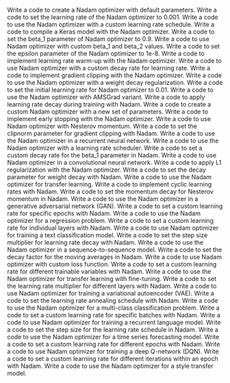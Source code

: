 Write a code to create a Nadam optimizer with default parameters.
Write a code to set the learning rate of the Nadam optimizer to 0.001.
Write a code to use the Nadam optimizer with a custom learning rate schedule.
Write a code to compile a Keras model with the Nadam optimizer.
Write a code to set the beta_1 parameter of Nadam optimizer to 0.9.
Write a code to use Nadam optimizer with custom beta_1 and beta_2 values.
Write a code to set the epsilon parameter of the Nadam optimizer to 1e-8.
Write a code to implement learning rate warm-up with the Nadam optimizer.
Write a code to use Nadam optimizer with a custom decay rate for learning rate.
Write a code to implement gradient clipping with the Nadam optimizer.
Write a code to use the Nadam optimizer with a weight decay regularization.
Write a code to set the initial learning rate for Nadam optimizer to 0.01.
Write a code to use the Nadam optimizer with AMSGrad variant.
Write a code to apply learning rate decay during training with Nadam.
Write a code to create a custom Nadam optimizer with a new set of parameters.
Write a code to implement early stopping with the Nadam optimizer.
Write a code to use Nadam optimizer with Nesterov momentum.
Write a code to set the clipnorm parameter for gradient clipping with Nadam.
Write a code to use the Nadam optimizer in a recurrent neural network.
Write a code to use the Nadam optimizer with a learning rate scheduler.
Write a code to set a custom decay rate for the beta_1 parameter in Nadam.
Write a code to use Nadam optimizer in a convolutional neural network.
Write a code to apply L1 regularization with the Nadam optimizer.
Write a code to set the decay parameter for weight decay with Nadam.
Write a code to use the Nadam optimizer for transfer learning.
Write a code to implement cyclic learning rates with Nadam.
Write a code to set the momentum decay for Nesterov momentum in Nadam.
Write a code to use the Nadam optimizer in a generative adversarial network (GAN).
Write a code to set a custom learning rate for specific epochs with Nadam.
Write a code to use the Nadam optimizer for a regression problem.
Write a code to set a custom learning rate for individual layers with Nadam.
Write a code to use Nadam optimizer for training a text classification model.
Write a code to set the step size multiplier for learning rate decay with Nadam.
Write a code to use the Nadam optimizer in a sequence-to-sequence model.
Write a code to set the decay factor for the moving averages in Nadam.
Write a code to use Nadam optimizer with custom loss function.
Write a code to set a custom learning rate for different trainable variables with Nadam.
Write a code to use the Nadam optimizer for transfer learning with fine-tuning.
Write a code to set the learning rate multiplier for different layers with Nadam.
Write a code to use Nadam optimizer for training a variational autoencoder (VAE).
Write a code to set the learning rate annealing schedule with Nadam.
Write a code to use the Nadam optimizer for a multi-class classification problem.
Write a code to set a custom learning rate for specific batches with Nadam.
Write a code to use Nadam optimizer for training a recurrent language model.
Write a code to set the step size for the learning rate schedule in Nadam.
Write a code to use the Nadam optimizer for a time series forecasting model.
Write a code to set a custom learning rate for different epochs with Nadam.
Write a code to use Nadam optimizer for training a deep Q-network (DQN).
Write a code to set a custom learning rate for different iterations within an epoch with Nadam.
Write a code to use the Nadam optimizer for a style transfer model.